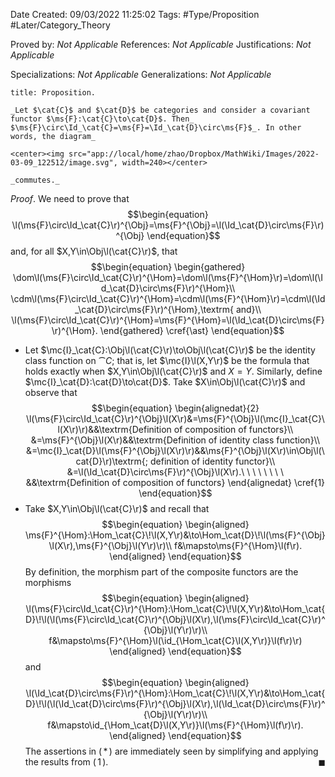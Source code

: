 <div class="topSpace"></div>

Date Created: 09/03/2022 11:25:02
Tags: #Type/Proposition #Later/Category_Theory

Proved by: _Not Applicable_
References: _Not Applicable_
Justifications: _Not Applicable_

Specializations: _Not Applicable_
Generalizations: _Not Applicable_

``` ad-Proposition
title: Proposition.

_Let $\cat{C}$ and $\cat{D}$ be categories and consider a covariant functor $\ms{F}:\cat{C}\to\cat{D}$. Then_ $\ms{F}\circ\Id_\cat{C}=\ms{F}=\Id_\cat{D}\circ\ms{F}$_. In other words, the diagram_

<center><img src="app://local/home/zhao/Dropbox/MathWiki/Images/2022-03-09_122512/image.svg", width=240></center>

_commutes._

```

_Proof_. We need to prove that
$$\begin{equation}
    \l(\ms{F}\circ\Id_\cat{C}\r)^{\Obj}=\ms{F}^{\Obj}=\l(\Id_\cat{D}\circ\ms{F}\r)^{\Obj}
\end{equation}$$
and, for all $X,Y\in\Obj\l(\cat{C}\r)$, that
$$\begin{equation}
    \begin{gathered}
        \dom\l(\ms{F}\circ\Id_\cat{C}\r)^{\Hom}=\dom\l(\ms{F}^{\Hom}\r)=\dom\l(\Id_\cat{D}\circ\ms{F}\r)^{\Hom}\\
        \cdm\l(\ms{F}\circ\Id_\cat{C}\r)^{\Hom}=\cdm\l(\ms{F}^{\Hom}\r)=\cdm\l(\Id_\cat{D}\circ\ms{F}\r)^{\Hom},\textrm{ and}\\
        \l(\ms{F}\circ\Id_\cat{C}\r)^{\Hom}=\ms{F}^{\Hom}=\l(\Id_\cat{D}\circ\ms{F}\r)^{\Hom}.
    \end{gathered}
    \cref{\ast}
\end{equation}$$
* Let $\mc{I}_\cat{C}:\Obj\l(\cat{C}\r)\to\Obj\l(\cat{C}\r)$ be the identity class function on $\cat{C}$; that is, let $\mc{I}\l(X,Y\r)$ be the formula that holds exactly when $X,Y\in\Obj\l(\cat{C}\r)$ and $X=Y$. Similarly, define $\mc{I}_\cat{D}:\cat{D}\to\cat{D}$. Take $X\in\Obj\l(\cat{C}\r)$ and observe that
$$\begin{equation}
    \begin{alignedat}{2}
        \l(\ms{F}\circ\Id_\cat{C}\r)^{\Obj}\l(X\r)&=\ms{F}^{\Obj}\l(\mc{I}_\cat{C}\l(X\r)\r)&&\textrm{Definition of composition of functors}\\
        &=\ms{F}^{\Obj}\l(X\r)&&\textrm{Definition of identity class function}\\
        &=\mc{I}_\cat{D}\l(\ms{F}^{\Obj}\l(X\r)\r)&&\ms{F}^{\Obj}\l(X\r)\in\Obj\l(\cat{D}\r)\textrm{; definition of identity functor}\\
        &=\l(\Id_\cat{D}\circ\ms{F}\r)^{\Obj}\l(X\r).\ \ \ \ \ \ \ \ &&\textrm{Definition of composition of functors}
    \end{alignedat}
    \cref{1}
\end{equation}$$
* Take $X,Y\in\Obj\l(\cat{C}\r)$ and recall that
$$\begin{equation}
    \begin{aligned}
        \ms{F}^{\Hom}:\Hom_\cat{C}\!\l(X,Y\r)&\to\Hom_\cat{D}\!\l(\ms{F}^{\Obj}\l(X\r),\ms{F}^{\Obj}\l(Y\r)\r)\\
        f&\mapsto\ms{F}^{\Hom}\l(f\r).
    \end{aligned}
\end{equation}$$
By definition, the morphism part of the composite functors are the morphisms
$$\begin{equation}
    \begin{aligned}
        \l(\ms{F}\circ\Id_\cat{C}\r)^{\Hom}:\Hom_\cat{C}\!\l(X,Y\r)&\to\Hom_\cat{D}\!\l(\l(\ms{F}\circ\Id_\cat{C}\r)^{\Obj}\l(X\r),\l(\ms{F}\circ\Id_\cat{C}\r)^{\Obj}\l(Y\r)\r)\\
        f&\mapsto\ms{F}^{\Hom}\l(\id_{\Hom_\cat{C}\l(X,Y\r)}\l(f\r)\r)
    \end{aligned}
\end{equation}$$
and
$$\begin{equation}
    \begin{aligned}
        \l(\Id_\cat{D}\circ\ms{F}\r)^{\Hom}:\Hom_\cat{C}\!\l(X,Y\r)&\to\Hom_\cat{D}\!\l(\l(\Id_\cat{D}\circ\ms{F}\r)^{\Obj}\l(X\r),\l(\Id_\cat{D}\circ\ms{F}\r)^{\Obj}\l(Y\r)\r)\\
        f&\mapsto\id_{\Hom_\cat{D}\l(X,Y\r)}\l(\ms{F}^{\Hom}\l(f\r)\r).
    \end{aligned}
\end{equation}$$
The assertions in ($\,\ast\,$) are immediately seen by simplifying and applying the results from ($\,1\,$).<span style="float:right;">$\blacksquare$</span>
